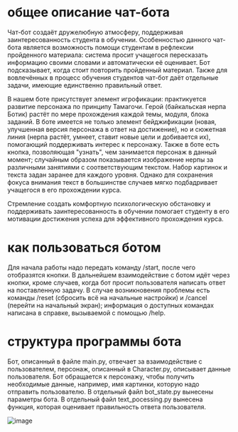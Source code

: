 # общее описание чат-бота

Чат-бот создаёт дружелюбную атмосферу, поддерживая заинтересованность студента в обучении. Особенностью данного чат-бота является возможность помощи студентам в рефлексии пройденного материала: система просит учащегося пересказать информацию своими словами и автоматически её оценивает. Бот подсказывает, когда стоит повторить пройденный материал. Также для вовлечённых в процесс обучения студентов чат-бот даёт отдельные задачи, имеющие единственно правильный ответ.

В нашем боте присутствует элемент игрофикации: практикуется развитие персонажа по принципу Тамагочи. Герой (байкальская нерпа Ботик) растёт по мере прохождения каждой темы, модуля, блока заданий. В боте имеется не только элемент бейджификации (новая, улучшенная версия персонажа в ответ на достижение), но и сюжетная линия (нерпа растёт, умнеет, ставит новые цели и добивается их), помогающий поддерживать интерес к персонажу. Также в боте есть кнопка, позволяющая "узнать", чем занимается персонаж в данный момент; случайным образом показывается изображение нерпы за различными занятиями с соответствующим текстом. Набор картинок и текста задан заранее для каждого уровня. Однако для сохранения фокуса внимания текст в большинстве случаев мягко подбадривает учащегося в его прохождении курса.

Стремление создать комфортную психологическую обстановку и поддерживать заинтересованность в обучении помогает студенту в его мотивации достижения успеха для эффективного прохождения курса.

# как пользоваться ботом
Для начала работы надо передать команду /start, после чего отобразятся кнопки. В дальнейшем взаимодействие с ботом идёт через кнопки, кроме случаев, когда бот просит пользователя написать ответ на поставленную задачу. В случае возникновения проблемы есть команды /reset (сбросить всё на начальные настройки) и /cancel (перейти на начальный экран); информация о доступных командах написана в справке, вызываемой с помощью /help.

# структура программы бота 

Бот, описанный в файле main.py, отвечает за взаимодействие с пользователем, персонаж, описанный в Character.py, описывает данные пользователя. Бот обращается к персонажу, чтобы получить необходимые данные, например, имя картинки, которую надо отправить пользователю. В отдельный файл bot_state.py вынесены параметры бота. В отдельный файл text_pocessing.py вынесена функция, которая оценивает правильность ответа пользователя.

![image](https://user-images.githubusercontent.com/48627015/173253065-52e436b3-cfb2-4701-a879-1201aa2ea8b3.png)
